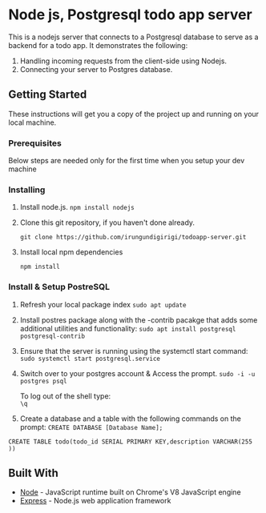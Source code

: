 # Node js, Postgresql todo app server

This is a nodejs server that connects to a Postgresql database to serve as a backend for
a todo app. It demonstrates the following:

1.  Handling incoming requests from the client-side using Nodejs.
2.  Connecting your server to Postgres database.

## Getting Started

These instructions will get you a copy of the project up and running on your local machine.

### Prerequisites

Below steps are needed only for the first time when you setup your dev machine

### Installing

1. Install node.js.
   `npm install nodejs `

1. Clone this git repository, if you haven't done already.

   `git clone https://github.com/irungundigirigi/todoapp-server.git`

1. Install local npm dependencies

   `npm install`

### Install & Setup PostreSQL

1. Refresh your local package index
   `sudo apt update`

2. Install postres package along with the -contrib pacakge that adds some additional utilities and functionality:
   `sudo apt install postgresql postgresql-contrib`

3. Ensure that the server is running using the systemctl start command:
   `sudo systemctl start postgresql.service`

4. Switch over to your postgres account & Access the prompt.
   `sudo -i -u postgres psql`

   To log out of the shell type:  
    `\q`

5. Create a database and a table with the following commands on the prompt:
   `CREATE DATABASE [Database Name];`

`CREATE TABLE todo(todo_id SERIAL PRIMARY KEY,description VARCHAR(255 ))`

## Built With

- [Node](https://nodejs.org/en/) - JavaScript runtime built on Chrome's V8 JavaScript engine
- [Express](https://expressjs.com/) - Node.js web application framework
